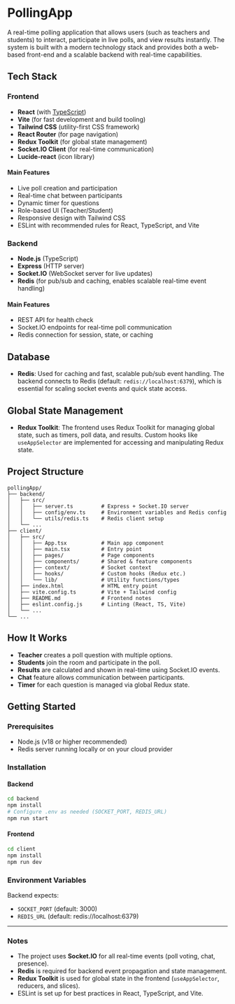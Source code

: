 # PollingApp

A real-time polling application that allows users (such as teachers and students) to interact, participate in live polls, and view results instantly. The system is built with a modern technology stack and provides both a web-based front-end and a scalable backend with real-time capabilities.

## Tech Stack

### Frontend

- **React** (with [TypeScript](https://www.typescriptlang.org/))
- **Vite** (for fast development and build tooling)
- **Tailwind CSS** (utility-first CSS framework)
- **React Router** (for page navigation)
- **Redux Toolkit** (for global state management)
- **Socket.IO Client** (for real-time communication)
- **Lucide-react** (icon library)

#### Main Features

- Live poll creation and participation
- Real-time chat between participants
- Dynamic timer for questions
- Role-based UI (Teacher/Student)
- Responsive design with Tailwind CSS
- ESLint with recommended rules for React, TypeScript, and Vite

### Backend

- **Node.js** (TypeScript)
- **Express** (HTTP server)
- **Socket.IO** (WebSocket server for live updates)
- **Redis** (for pub/sub and caching, enables scalable real-time event handling)

#### Main Features

- REST API for health check
- Socket.IO endpoints for real-time poll communication
- Redis connection for session, state, or caching

## Database

- **Redis**: Used for caching and fast, scalable pub/sub event handling. The backend connects to Redis (default: `redis://localhost:6379`), which is essential for scaling socket events and quick state access.

## Global State Management

- **Redux Toolkit**: The frontend uses Redux Toolkit for managing global state, such as timers, poll data, and results. Custom hooks like `useAppSelector` are implemented for accessing and manipulating Redux state.

## Project Structure

```
pollingApp/
├── backend/
│   ├── src/
│   │   ├── server.ts         # Express + Socket.IO server
│   │   ├── config/env.ts     # Environment variables and Redis config
│   │   └── utils/redis.ts    # Redis client setup
│   └── ...
├── client/
│   ├── src/
│   │   ├── App.tsx           # Main app component
│   │   ├── main.tsx          # Entry point
│   │   ├── pages/            # Page components
│   │   ├── components/       # Shared & feature components
│   │   ├── context/          # Socket context
│   │   ├── hooks/            # Custom hooks (Redux etc.)
│   │   └── lib/              # Utility functions/types
│   ├── index.html            # HTML entry point
│   ├── vite.config.ts        # Vite + Tailwind config
│   ├── README.md             # Frontend notes
│   ├── eslint.config.js      # Linting (React, TS, Vite)
│   └── ...
└── ...
```

## How It Works

- **Teacher** creates a poll question with multiple options.
- **Students** join the room and participate in the poll.
- **Results** are calculated and shown in real-time using Socket.IO events.
- **Chat** feature allows communication between participants.
- **Timer** for each question is managed via global Redux state.

## Getting Started

### Prerequisites

- Node.js (v18 or higher recommended)
- Redis server running locally or on your cloud provider

### Installation

#### Backend

```bash
cd backend
npm install
# Configure .env as needed (SOCKET_PORT, REDIS_URL)
npm run start
```

#### Frontend

```bash
cd client
npm install
npm run dev
```

### Environment Variables

Backend expects:

- `SOCKET_PORT` (default: 3000)
- `REDIS_URL` (default: redis://localhost:6379)



---

### Notes

- The project uses **Socket.IO** for all real-time events (poll voting, chat, presence).
- **Redis** is required for backend event propagation and state management.
- **Redux Toolkit** is used for global state in the frontend (`useAppSelector`, reducers, and slices).
- ESLint is set up for best practices in React, TypeScript, and Vite.
